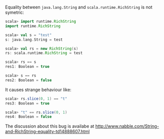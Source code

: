 Equality between `java.lang.String` and `scala.runtime.RichString` is not symetric:

```scala
scala> import runtime.RichString
import runtime.RichString

scala> val s = "test"   
s: java.lang.String = test

scala> val rs = new RichString(s)
rs: scala.runtime.RichString = test

scala> rs == s
res1: Boolean = true

scala> s == rs
res2: Boolean = false
```

It causes strange behaviour like:

```scala
scala> rs.slice(0, 1) == "t"
res3: Boolean = true

scala> "t" == rs.slice(0, 1)
res4: Boolean = false
```

The discussion about this bug is availabe at http://www.nabble.com/String-and-RichString-equality-td14888607.html

